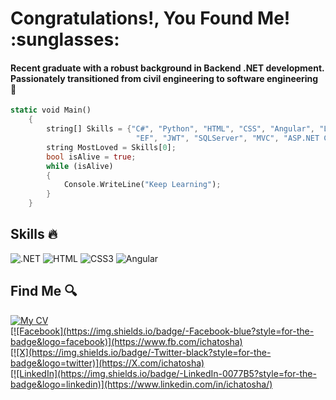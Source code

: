 <h1> Congratulations!, You Found Me! :sunglasses: </h1>
<h4> Recent graduate with a robust background in Backend .NET development. Passionately transitioned from civil
engineering to software engineering 🦚 </h4>

```rust
static void Main()
    {
        string[] Skills = {"C#", "Python", "HTML", "CSS", "Angular", "LINQ", "RESTful APIs",
                            "EF", "JWT", "SQLServer", "MVC", "ASP.NET Core", "Postman", "Redis"};
        string MostLoved = Skills[0]; 
        bool isAlive = true;
        while (isAlive)
        {
            Console.WriteLine("Keep Learning");
        }
    }
```
## Skills :fire:
<p>
        <img src="https://img.shields.io/badge/--239120?style=flat-square&logo=.net" alt=".NET">
        <img src="https://img.shields.io/badge/-white?style=flat-square&logo=html5" alt="HTML">
        <img src="https://img.shields.io/badge/-1572B6?style=flat-square&logo=css3" alt="CSS3">
        <img src="https://img.shields.io/badge/-red?style=flat-square&logo=angular" alt="Angular">
    </p>
        
## Find Me :mag:

 <a href="https://drive.google.com/file/d/1grcbO6QdrS_C4w0GBi8ILoU2jK2C2xnv/view" target="_blank">
    <img src="https://img.shields.io/badge/-My%20CV-blue?style=for-the-badge&logo=google-drive" alt="My CV">
      <br/>
 [![Facebook](https://img.shields.io/badge/-Facebook-blue?style=for-the-badge&logo=facebook)](https://www.fb.com/ichatosha)
 <br/>
 [![X](https://img.shields.io/badge/-Twitter-black?style=for-the-badge&logo=twitter)](https://X.com/ichatosha)
 <br/>
 [![LinkedIn](https://img.shields.io/badge/-LinkedIn-0077B5?style=for-the-badge&logo=linkedin)](https://www.linkedin.com/in/ichatosha/)
    </a>


